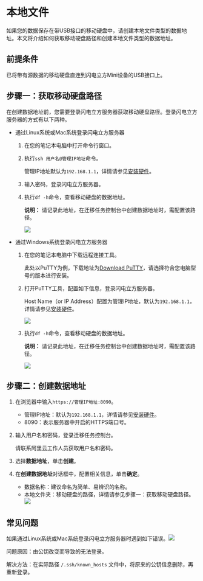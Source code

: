 # 本地文件

如果您的数据保存在带USB接口的移动硬盘中，请创建本地文件类型的数据地址。本文将介绍如何获取移动硬盘路径和创建本地文件类型的数据地址。

## 前提条件

已将带有源数据的移动硬盘直连到闪电立方Mini设备的USB接口上。

## 步骤一：获取移动硬盘路径

在创建数据地址前，您需要登录闪电立方服务器获取移动硬盘路径。登录闪电立方服务器的方式有以下两种。

-   通过Linux系统或Mac系统登录闪电立方服务器

    1.  在您的笔记本电脑中打开命令行窗口。

    2.  执行`ssh 用户名@管理IP地址`命令。

        管理IP地址默认为`192.168.1.1`，详情请参见[安装硬件](/cn.zh-CN/离线迁移教程（闪电立方Mini型）/迁移实施/安装硬件.md)。

    3.  输入密码，登录闪电立方服务器。

    4.  执行`df -h`命令，查看移动硬盘的数据地址。

        **说明：** 请记录此地址，在迁移任务控制台中创建数据地址时，需配置该路径。

        ![](http://docs-aliyun.cn-hangzhou.oss.aliyun-inc.com/assets/pic/145498/cn_zh/1575272593385/%E6%8E%A5%E5%85%A5%E6%95%B0%E6%8D%AE%E6%BA%90-USB-002.png)

-   通过Windows系统登录闪电立方服务器

    1.  在您的笔记本电脑中下载远程连接工具。

        此处以PuTTY为例，下载地址为[Download PuTTY](https://www.chiark.greenend.org.uk/~sgtatham/putty/latest.html)，请选择符合您电脑型号的版本进行安装。

    2.  打开PuTTY工具，配置如下信息，登录闪电立方服务器。

        Host Name（or IP Address）配置为管理IP地址，默认为`192.168.1.1`，详情请参见[安装硬件](/cn.zh-CN/离线迁移教程（闪电立方Mini型）/迁移实施/安装硬件.md)。

        ![](http://docs-aliyun.cn-hangzhou.oss.aliyun-inc.com/assets/pic/145498/cn_zh/1575272146600/%E6%8E%A5%E5%85%A5%E6%95%B0%E6%8D%AE%E6%BA%90-001.png)

    3.  执行`df -h`命令，查看移动硬盘的数据地址。

        **说明：** 请记录此地址，在迁移任务控制台中创建数据地址时，需配置该路径。

        ![](http://docs-aliyun.cn-hangzhou.oss.aliyun-inc.com/assets/pic/145498/cn_zh/1575272593385/%E6%8E%A5%E5%85%A5%E6%95%B0%E6%8D%AE%E6%BA%90-USB-002.png)


## 步骤二：创建数据地址

1.  在浏览器中输入`https://管理IP地址:8090`。

    -   管理IP地址：默认为`192.168.1.1`，详情请参见[安装硬件](/cn.zh-CN/离线迁移教程（闪电立方Mini型）/迁移实施/安装硬件.md)。
    -   8090：表示服务器中开启的HTTPS端口号。
2.  输入用户名和密码，登录迁移任务控制台。

    请联系阿里云工作人员获取用户名和密码。

3.  选择**数据地址**，单击**创建**。

4.  在**创建数据地址**对话框中，配置相关信息，单击**确定**。

    -   数据名称：建议命名为简单、易辨识的名称。
    -   本地文件夹：移动硬盘的路径，详情请参见步骤一：获取移动硬盘路径。
    ![](https://static-aliyun-doc.oss-accelerate.aliyuncs.com/assets/img/zh-CN/7614184951/p97171.png)


## 常见问题

如果通过Linux系统或Mac系统登录闪电立方服务器时遇到如下错误。![](https://static-aliyun-doc.oss-accelerate.aliyuncs.com/assets/img/zh-CN/9614184951/p84013.png)

问题原因：由公钥改变而导致的无法登录。

解决方法：在实际路径 `/.ssh/known_hosts` 文件中，将原来的公钥信息删除，再重新登录。

